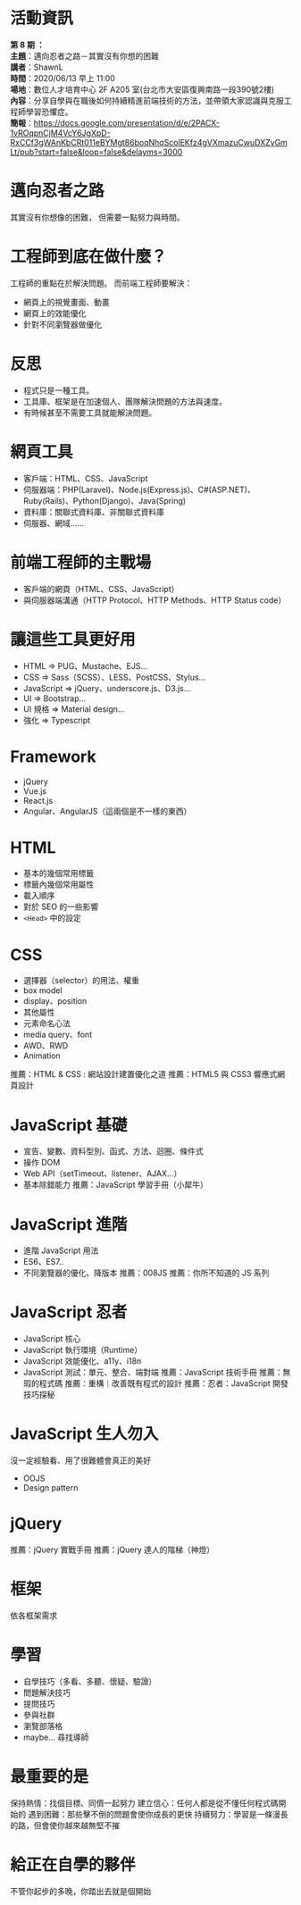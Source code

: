 # 活動資訊

**第 8 期 ：**<br>
**主題**：邁向忍者之路－其實沒有你想的困難<br>
**講者**：ShawnL<br>
**時間**：2020/06/13 早上 11:00<br>
**場地**：數位人才培育中心 2F A205 室(台北市大安區復興南路一段390號2樓) <br>
**內容**：分享自學與在職後如何持續精進前端技術的方法，並帶領大家認識與克服工程師學習恐懼症。<br>
**簡報**：https://docs.google.com/presentation/d/e/2PACX-1vROqpnCjM4VcY6JgXpD-RxCCf3gWAnKbCRt011eBYMgt86boqNhqScolEKfz4gVXmazuCwuDXZyGmLt/pub?start=false&loop=false&delayms=3000

# 邁向忍者之路
其實沒有你想像的困難，
但需要一點努力與時間。

# 工程師到底在做什麼？
工程師的重點在於解決問題。
而前端工程師要解決：
- 網頁上的視覺畫面、動畫
- 網頁上的效能優化
- 針對不同瀏覽器做優化

# 反思
- 程式只是一種工具。
- 工具庫、框架是在加速個人、團隊解決問題的方法與速度。
- 有時候甚至不需要工具就能解決問題。

# 網頁工具
- 客戶端：HTML、CSS、JavaScript
- 伺服器端：PHP(Laravel)、Node.js(Express.js)、C#(ASP.NET)、Ruby(Rails)、Python(Django)、Java(Spring)
- 資料庫：關聯式資料庫、非關聯式資料庫
- 伺服器、網域……

# 前端工程師的主戰場
- 客戶端的網頁（HTML、CSS、JavaScript）
- 與伺服器端溝通（HTTP Protocol、HTTP Methods、HTTP Status code）

# 讓這些工具更好用
- HTML => PUG、Mustache、EJS...
- CSS => Sass（SCSS）、LESS、PostCSS、Stylus...
- JavaScript => jQuery、underscore.js、D3.js...
- UI => Bootstrap...
- UI 規格 => Material design...
- 強化 => Typescript

# Framework
- jQuery
- Vue.js
- React.js
- Angular、AngularJS（這兩個是不一樣的東西）

# HTML
- 基本的幾個常用標籤
- 標籤內幾個常用屬性
- 載入順序
- 對於 SEO 的一些影響
- `<Head>` 中的設定

# CSS
- 選擇器（selector）的用法、權重
- box model
- display、position
- 其他屬性
- 元素命名心法
- media query、font
- AWD、RWD
- Animation

推薦：HTML & CSS : 網站設計建置優化之道
推薦：HTML5 與 CSS3 響應式網頁設計

# JavaScript 基礎
- 宣告、變數、資料型別、函式、方法、迴圈、條件式
- 操作 DOM
- Web API（setTimeout、listener、AJAX...）
- 基本除錯能力
推薦：JavaScript 學習手冊（小犀牛）

# JavaScript 進階
- 進階 JavaScript 用法
- ES6、ES7..
- 不同瀏覽器的優化、降版本
推薦：008JS
推薦：你所不知道的 JS 系列

# JavaScript 忍者
- JavaScript 核心
- JavaScript 執行環境（Runtime）
- JavaScript 效能優化、a11y、i18n
- JavaScript 測試：單元、整合、端對端
推薦：JavaScript 技術手冊
推薦：無瑕的程式碼
推薦：重構｜改善既有程式的設計
推薦：忍者：JavaScript 開發技巧探秘

# JavaScript 生人勿入
沒一定經驗看、用了很難體會真正的美好
- OOJS
- Design pattern

# jQuery
推薦：jQuery 實戰手冊
推薦：jQuery 達人的階梯（神燈）

# 框架
依各框架需求

# 學習
- 自學技巧（多看、多聽、懷疑、驗證）
- 問題解決技巧
- 提問技巧
- 參與社群
- 瀏覽部落格
- maybe... 尋找導師

# 最重要的是
保持熱情：找個目標、同儕一起努力
建立信心：任何人都是從不懂任何程式碼開始的
遇到困難：那些擊不倒的問題會使你成長的更快
持續努力：學習是一條漫長的路，但會使你越來越無堅不摧

# 給正在自學的夥伴
不管你起步的多晚，你踏出去就是個開始
